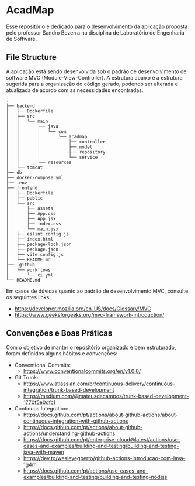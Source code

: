 # AcadMap
Esse repositório é dedicado para o desenvolvimento da aplicação proposta pelo professor Sandro Bezerra na disciplina de Laboratório de Engenharia de Software.

## File Structure
A aplicação está sendo desenvolvida sob o padrão de desenvolvimento de software MVC (Module-View-Controller). A estrutura abaixo é a estrutura sugerida para a organização do código gerado, podendo ser alterada e atualizada de acordo com as necessidades encontradas.

```
.
├── backend
│   ├── Dockerfile
│   ├── src
│   │   └── main
│   │       ├── java
│   │       │   └── com
│   │       │       └── acadmap
│   │       │           ├── controller
│   │       │           ├── model
│   │       │           ├── repository
│   │       │           └── service
│   │       └── resources
│   └── tomcat
├── db
├── docker-compose.yml
├── .env
├── frontend
│   ├── Dockerfile
│   ├── public
│   └── src
│       ├── assets
│       ├── App.css
│       ├── App.jsx
│       ├── index.css
│       └── main.jsx
│   ├── eslint.config.js
│   ├── index.html
│   ├── package-lock.json
│   ├── package.json
│   ├── vite.config.js
│   └── README.md
├── .github
│   └── workflows
│       └── ci.yml
└── README.md

```

Em casos de dúvidas quanto ao padrão de desenvolvimento MVC, consulte os seguintes links: 
- https://developer.mozilla.org/en-US/docs/Glossary/MVC
- https://www.geeksforgeeks.org/mvc-framework-introduction/

## Convenções e Boas Práticas
Com o objetivo de manter o repositório organizado e bem estruturado, foram definidos alguns hábitos e convenções:
- Conventional Commits:
    - https://www.conventionalcommits.org/en/v1.0.0/
- Git Trunk: 
    - https://www.atlassian.com/br/continuous-delivery/continuous-integration/trunk-based-development
    - https://medium.com/@mateusdecampos/trunk-based-development-1770f5e0dfc1
- Continuos Integration:
    - https://docs.github.com/pt/actions/about-github-actions/about-continuous-integration-with-github-actions
    - https://docs.github.com/pt/actions/about-github-actions/understanding-github-actions
    - https://docs.github.com/pt/enterprise-cloud@latest/actions/use-cases-and-examples/building-and-testing/building-and-testing-java-with-maven
    - https://dev.to/wesleyegberto/github-actions-introducao-com-java-1g4m
    - https://docs.github.com/pt/actions/use-cases-and-examples/building-and-testing/building-and-testing-nodejs
